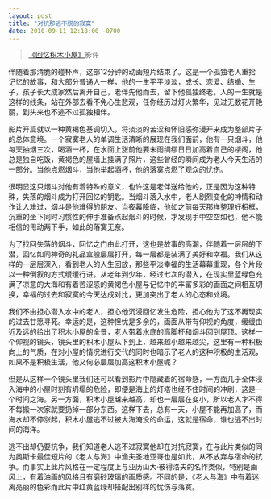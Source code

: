 ```yaml
---
layout: post
title: "对抗那逃不脱的寂寞"
date: 2010-09-11 12:18:00 -0700 
---
```


> [《回忆积木小屋》](http://movie.douban.com/subject/3560787/)影评

伴随着那清脆的碰杯声，这部12分钟的动画短片结束了。这是一个孤独老人重拾记忆的故事，和大部分普通人一样，他的一生平平淡淡，成长、恋爱、结婚、生子，孩子长大成家然后离开自己，老伴先他而去，留下他孤独终老。人的一生就是这样的线条，站在外部去看不免心生悲观，任你经历过灯火繁华，见过无数花开艳丽，到头来也不逃不过孤独相伴。

影片开篇就以一种黄褐色基调切入，将淡淡的苦涩和怀旧感弥漫开来成为整部片子的总体意境。一个寂寞老人的单调生活清晰的展现在我们面前，他有一只烟斗，他每天抽烟三次，喝酒一杯，在水面上涨前他要未雨绸缪日日加高着自己的楼阁，他总是独自吃饭，黄褐色的屋墙上挂满了照片，这些曾经的瞬间成为老人今天生活的一部分。当他点燃烟斗，当他举起酒杯，他的落寞点燃了观众的忧伤。

很明显这只烟斗对他有着特殊的意义，也许这是老伴送给他的，正是因为这种特殊，失落的烟斗成为打开回忆的钥匙。当烟斗落入水中，老人剧烈变化的神情和动作让人难过，烟斗是他难得的朋友。当夜幕降临，他如之前每天那样整理好相框，沉重的坐下同时习惯性的伸手准备点起烟斗的时候，才发现手中空空如也，他不能相信的甩动两下手，如此的落寞无奈。

为了找回失落的烟斗，回忆之门由此打开，这也是故事的高潮，伴随着一层层的下潜，回忆如同神奇的礼品盒般层层打开，每一层都是装满了美好和幸福。我们从这样的一层层深入，看到老人的人生回放，那些平淡幸福的生活幕幕重现，各个片段以一种倒叙的方式缓缓行进。从老年到少年，经过七次的潜入，在现实里蓝绿色充满了凉意的大海和有着苦涩感的黄褐色小屋与记忆中的丰富多彩的画面之间相互切换，幸福的过去和寂寞的今天达成对比，更加突出了老人的心态和处境。

我们不由担心潜入水中的老人，担心他沉浸回忆发生危险，担心他为了这不再现实的过去甘愿寻死。幸运的是，这种担忧是多余的，画面从带有仰视的角度，缓缓由近及远的给出了积木小屋的全景，老人带着水底的高脚杯和烟斗回到屋顶。这样一个仰视的镜头，镜头里的积木小屋从下到上，越来越小越来越尖，这里有一种积极向上的气质，在对小屋的情况进行交代的同时也暗示了老人的这种积极的生活观，如果不是积极生活，他又何必层层加高这积木小屋呢？

但是从这样一个镜头里我们还可以看到影片中隐藏着的宿命感，一方面几乎全体浸入海中的小屋时刻有坍塌的危险，即便是海上的灯塔也经不住时间的冲刷，这是一个时间之海。另一方面，积木小屋越来越高，却也一层层在变小，所以老人才不得不每搬一次家就要扔掉一部分东西。这样下去，总有一天，小屋不能再加高了，而海水却不停涨起，积木小屋逃不过被大海淹没的命运，这就是宿命，谁也逃不出时间的海洋。

逃不出却仍要抗争，我们知道老人逃不过寂寞他却在对抗寂寞，在与此片类似的同为奥斯卡最佳短片的《老人与海》中渔夫圣地亚哥也是如此，从不放弃与宿命的抗争。而事实上此片风格在一定程度上与亚历山大·彼得洛夫的名作类似，特别是画风上，有着油画的风格且有磨砂玻璃的画质感。不同的是，《老人与海》中有着迷离亮丽的色彩而此片中红黄蓝绿却搭配出别样的忧伤与落寞。